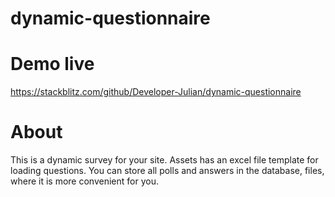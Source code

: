 # dynamic-questionnaire

# Demo live
https://stackblitz.com/github/Developer-Julian/dynamic-questionnaire

# About
This is a dynamic survey for your site. Assets has an excel file template for loading questions. You can store all polls and answers in the database, files, where it is more convenient for you.
